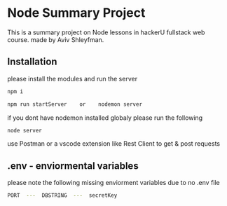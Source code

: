 # Node Summary Project

This is a summary project on Node lessons in hackerU fullstack web course.
made by Aviv Shleyfman.


## Installation

please install the modules and run the server

```bash
npm i  
```

```bash
npm run startServer    or    nodemon server 
```

if you dont have nodemon installed globaly please run the following

```bash
node server
```

use Postman or a vscode extension like Rest Client to get & post requests

## .env - enviormental variables

please note the following missing enviorment variables due to no .env file

```bash
PORT  ---  DBSTRING  ---  secretKey
```
